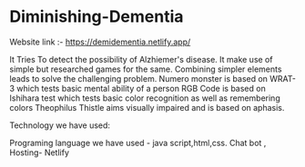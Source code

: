 # Diminishing-Dementia 

Website link :- https://demidementia.netlify.app/

It Tries To detect the possibility of Alzhiemer's disease. It make use of simple but researched games for the same.
Combining simpler elements leads to solve the challenging problem.
Numero monster is based on WRAT-3 which tests basic mental ability of a person
RGB Code is based on Ishihara test which tests basic color recognition as well as remembering colors
Theophilus Thistle aims visually impaired and is based on aphasis.

Technology we have used:

Programing language we have used - java script,html,css.
Chat bot , 
Hosting- Netlify



